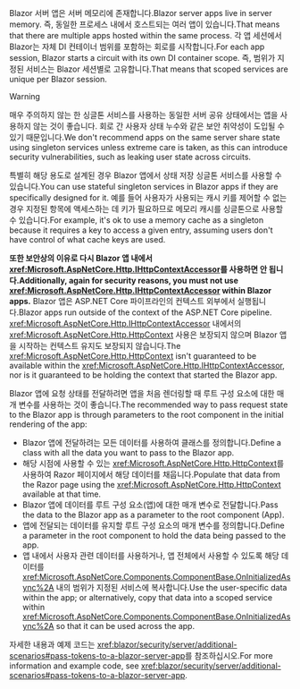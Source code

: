 <span data-ttu-id="baebc-101">Blazor 서버 앱은 서버 메모리에 존재합니다.</span><span class="sxs-lookup"><span data-stu-id="baebc-101">Blazor server apps live in server memory.</span></span> <span data-ttu-id="baebc-102">즉, 동일한 프로세스 내에서 호스트되는 여러 앱이 있습니다.</span><span class="sxs-lookup"><span data-stu-id="baebc-102">That means that there are multiple apps hosted within the same process.</span></span> <span data-ttu-id="baebc-103">각 앱 세션에서 Blazor는 자체 DI 컨테이너 범위를 포함하는 회로를 시작합니다.</span><span class="sxs-lookup"><span data-stu-id="baebc-103">For each app session, Blazor starts a circuit with its own DI container scope.</span></span> <span data-ttu-id="baebc-104">즉, 범위가 지정된 서비스는 Blazor 세션별로 고유합니다.</span><span class="sxs-lookup"><span data-stu-id="baebc-104">That means that scoped services are unique per Blazor session.</span></span>

> [!WARNING]
> <span data-ttu-id="baebc-105">매우 주의하지 않는 한 싱글톤 서비스를 사용하는 동일한 서버 공유 상태에서는 앱을 사용하지 않는 것이 좋습니다. 회로 간 사용자 상태 누수와 같은 보안 취약성이 도입될 수 있기 때문입니다.</span><span class="sxs-lookup"><span data-stu-id="baebc-105">We don't recommend apps on the same server share state using singleton services unless extreme care is taken, as this can introduce security vulnerabilities, such as leaking user state across circuits.</span></span>

<span data-ttu-id="baebc-106">특별히 해당 용도로 설계된 경우 Blazor 앱에서 상태 저장 싱글톤 서비스를 사용할 수 있습니다.</span><span class="sxs-lookup"><span data-stu-id="baebc-106">You can use stateful singleton services in Blazor apps if they are specifically designed for it.</span></span> <span data-ttu-id="baebc-107">예를 들어 사용자가 사용되는 캐시 키를 제어할 수 없는 경우 지정된 항목에 액세스하는 데 키가 필요하므로 메모리 캐시를 싱글톤으로 사용할 수 있습니다.</span><span class="sxs-lookup"><span data-stu-id="baebc-107">For example, it's ok to use a memory cache as a singleton because it requires a key to access a given entry, assuming users don't have control of what cache keys are used.</span></span>

<span data-ttu-id="baebc-108">**또한 보안상의 이유로 다시 Blazor 앱 내에서 <xref:Microsoft.AspNetCore.Http.IHttpContextAccessor>를 사용하면 안 됩니다.**</span><span class="sxs-lookup"><span data-stu-id="baebc-108">**Additionally, again for security reasons, you must not use <xref:Microsoft.AspNetCore.Http.IHttpContextAccessor> within Blazor apps.**</span></span> <span data-ttu-id="baebc-109">Blazor 앱은 ASP.NET Core 파이프라인의 컨텍스트 외부에서 실행됩니다.</span><span class="sxs-lookup"><span data-stu-id="baebc-109">Blazor apps run outside of the context of the ASP.NET Core pipeline.</span></span> <span data-ttu-id="baebc-110"><xref:Microsoft.AspNetCore.Http.IHttpContextAccessor> 내에서의 <xref:Microsoft.AspNetCore.Http.HttpContext> 사용은 보장되지 않으며 Blazor 앱을 시작하는 컨텍스트 유지도 보장되지 않습니다.</span><span class="sxs-lookup"><span data-stu-id="baebc-110">The <xref:Microsoft.AspNetCore.Http.HttpContext> isn't guaranteed to be available within the <xref:Microsoft.AspNetCore.Http.IHttpContextAccessor>, nor is it guaranteed to be holding the context that started the Blazor app.</span></span>

<span data-ttu-id="baebc-111">Blazor 앱에 요청 상태를 전달하려면 앱을 처음 렌더링할 때 루트 구성 요소에 대한 매개 변수를 사용하는 것이 좋습니다.</span><span class="sxs-lookup"><span data-stu-id="baebc-111">The recommended way to pass request state to the Blazor app is through parameters to the root component in the initial rendering of the app:</span></span>

* <span data-ttu-id="baebc-112">Blazor 앱에 전달하려는 모든 데이터를 사용하여 클래스를 정의합니다.</span><span class="sxs-lookup"><span data-stu-id="baebc-112">Define a class with all the data you want to pass to the Blazor app.</span></span>
* <span data-ttu-id="baebc-113">해당 시점에 사용할 수 있는 <xref:Microsoft.AspNetCore.Http.HttpContext>를 사용하여 Razor 페이지에서 해당 데이터를 채웁니다.</span><span class="sxs-lookup"><span data-stu-id="baebc-113">Populate that data from the Razor page using the <xref:Microsoft.AspNetCore.Http.HttpContext> available at that time.</span></span>
* <span data-ttu-id="baebc-114">Blazor 앱에 데이터를 루트 구성 요소(앱)에 대한 매개 변수로 전달합니다.</span><span class="sxs-lookup"><span data-stu-id="baebc-114">Pass the data to the Blazor app as a parameter to the root component (App).</span></span>
* <span data-ttu-id="baebc-115">앱에 전달되는 데이터를 유지할 루트 구성 요소의 매개 변수를 정의합니다.</span><span class="sxs-lookup"><span data-stu-id="baebc-115">Define a parameter in the root component to hold the data being passed to the app.</span></span>
* <span data-ttu-id="baebc-116">앱 내에서 사용자 관련 데이터를 사용하거나, 앱 전체에서 사용할 수 있도록 해당 데이터를 <xref:Microsoft.AspNetCore.Components.ComponentBase.OnInitializedAsync%2A> 내의 범위가 지정된 서비스에 복사합니다.</span><span class="sxs-lookup"><span data-stu-id="baebc-116">Use the user-specific data within the app; or alternatively, copy that data into a scoped service within <xref:Microsoft.AspNetCore.Components.ComponentBase.OnInitializedAsync%2A> so that it can be used across the app.</span></span>

<span data-ttu-id="baebc-117">자세한 내용과 예제 코드는 <xref:blazor/security/server/additional-scenarios#pass-tokens-to-a-blazor-server-app>를 참조하십시오.</span><span class="sxs-lookup"><span data-stu-id="baebc-117">For more information and example code, see <xref:blazor/security/server/additional-scenarios#pass-tokens-to-a-blazor-server-app>.</span></span>

